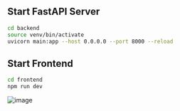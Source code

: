 ## **Start FastAPI Server**  
```bash
cd backend  
source venv/bin/activate  
uvicorn main:app --host 0.0.0.0 --port 8000 --reload  
```
## **Start Frontend**  
```bash
cd frontend  
npm run dev    
```   


![image](https://github.com/user-attachments/assets/d0f3b0eb-1512-40ba-b7fb-c8ebf643937f)
